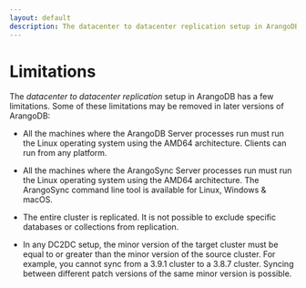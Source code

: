 ```yaml
---
layout: default
description: The datacenter to datacenter replication setup in ArangoDB has a few limitations
---
```

Limitations
===========

The _datacenter to datacenter replication_ setup in ArangoDB has a few limitations.
Some of these limitations may be removed in later versions of ArangoDB:

- All the machines where the ArangoDB Server processes run must run the Linux
  operating system using the AMD64 architecture. Clients can run from any platform.

- All the machines where the ArangoSync Server processes run must run the Linux
  operating system using the AMD64 architecture.
  The ArangoSync command line tool is available for Linux, Windows & macOS.

- The entire cluster is replicated. It is not possible to exclude specific
  databases or collections from replication.

- In any DC2DC setup, the minor version of the target cluster must be equal to 
  or greater than the minor version of the source cluster. For example, you
  cannot sync from a 3.9.1 cluster to a 3.8.7 cluster. Syncing
  between different patch versions of the same minor version is possible.

